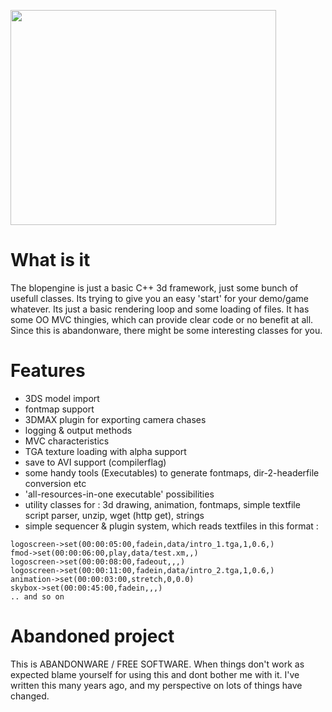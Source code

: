 <a href='http://www.youtube.com/watch?feature=player_embedded&v=EiRN2khVsB4' target='_blank'><img src='http://img.youtube.com/vi/EiRN2khVsB4/0.jpg' width='425' height=344 /></a>

# What is it #
The blopengine is just a basic C++ 3d framework, just some bunch of usefull classes. Its trying to give you an easy 'start' for your demo/game whatever. Its just a basic rendering loop and some loading of files. It has some OO MVC thingies, which can provide clear code or no benefit at all.
Since this is abandonware, there might be some interesting classes for you.

# Features #
  * 3DS model import
  * fontmap support
  * 3DMAX plugin for exporting camera chases
  * logging & output methods
  * MVC characteristics
  * TGA texture loading with alpha support
  * save to AVI support (compilerflag)
  * some handy tools (Executables) to generate fontmaps, dir-2-headerfile conversion etc
  * 'all-resources-in-one executable' possibilities
  * utility classes for : 3d drawing, animation, fontmaps, simple textfile script parser, unzip, wget (http get), strings
  * simple sequencer & plugin system, which reads textfiles in this format :
```
logoscreen->set(00:00:05:00,fadein,data/intro_1.tga,1,0.6,)
fmod->set(00:00:06:00,play,data/test.xm,,)
logoscreen->set(00:00:08:00,fadeout,,,)
logoscreen->set(00:00:11:00,fadein,data/intro_2.tga,1,0.6,)
animation->set(00:00:03:00,stretch,0,0.0)
skybox->set(00:00:45:00,fadein,,,)
.. and so on
```

# Abandoned project #
This is ABANDONWARE / FREE SOFTWARE.
When things don't work as expected blame yourself for using this and dont bother me with it.
I've written this many years ago, and my perspective on lots of things have changed.

